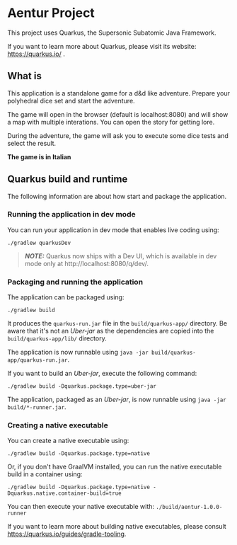# Aentur Project

This project uses Quarkus, the Supersonic Subatomic Java Framework.

If you want to learn more about Quarkus, please visit its website: https://quarkus.io/ .

## What is

This application is a standalone game for a d&d like adventure. Prepare your polyhedral dice set and start the adventure.

The game will open in the browser (default is localhost:8080) and will show a map with multiple interations. You can open the story for getting lore.

During the adventure, the game will ask you to execute some dice tests and select the result.

**The game is in Italian**

## Quarkus build and runtime

The following information are about how start and package the application.

### Running the application in dev mode

You can run your application in dev mode that enables live coding using:

```shell script
./gradlew quarkusDev
```

> **_NOTE:_**  Quarkus now ships with a Dev UI, which is available in dev mode only at http://localhost:8080/q/dev/.

### Packaging and running the application

The application can be packaged using:

```shell script
./gradlew build
```

It produces the `quarkus-run.jar` file in the `build/quarkus-app/` directory.
Be aware that it's not an *Uber-jar* as the dependencies are copied into the `build/quarkus-app/lib/` directory.

The application is now runnable using `java -jar build/quarkus-app/quarkus-run.jar`.

If you want to build an *Uber-jar*, execute the following command:

```shell script
./gradlew build -Dquarkus.package.type=uber-jar
```

The application, packaged as an *Uber-jar*, is now runnable using `java -jar build/*-runner.jar`.

### Creating a native executable

You can create a native executable using: 

```shell script
./gradlew build -Dquarkus.package.type=native
```

Or, if you don't have GraalVM installed, you can run the native executable build in a container using: 

```shell script
./gradlew build -Dquarkus.package.type=native -Dquarkus.native.container-build=true
```

You can then execute your native executable with: `./build/aentur-1.0.0-runner`

If you want to learn more about building native executables, please consult https://quarkus.io/guides/gradle-tooling.
